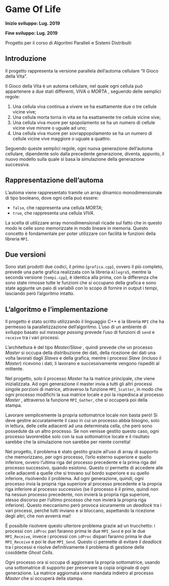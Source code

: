 # Game Of Life
**Inizio sviluppo: Lug. 2019**

**Fine sviluppo: Lug. 2019**

Progetto per il corso di Algoritmi Paralleli e Sistemi Distribuiti

## Introduzione
Il progetto rappresenta la versione parallela dell’automa cellulare “Il Gioco della Vita”.

Il Gioco della Vita è un automa cellulare, nel quale ogni cellula può appartenere a due stati differenti, _VIVA_ o _MORTA_ , seguendo delle semplici regole:

1. Una cellula viva continua a vivere se ha esattamente due o tre cellule vicine vive;
2. Una cellula morta torna in vita se ha esattamente tre cellule vicine vive;
3. Una cellula viva muore per spopolamento se ha un numero di cellule vicine vive minore o uguale ad uno;
4. Una cellula viva muore per sovrappopolamento se ha un numero di cellule vicine vive maggiore o uguale a quattro.

Seguendo queste semplici regole, ogni nuova generazione dell’automa cellulare, dipendente solo dalla precedente generazione, diventa, appunto, il nuovo modello sulla quale si basa la simulazione della generazione successiva.

## Rappresentazione dell’automa

L’automa viene rappresentato tramite un array dinamico monodimensionale di tipo booleano, dove ogni cella può essere:

- <code>false</code>, che rappresenta una cellula _MORTA_;
- <code>true</code>, che rappresenta una cellula _VIVA_.

La scelta di utilizzare array monodimensionali ricade sul fatto che in questo modo le celle sono memorizzate in modo lineare in memoria. Questo concetto è fondamentale per poter utilizzare con facilità le funzioni della libreria <code>MPI</code>.

## Due versioni

Sono stati prodotti due codici, il primo (<code>grafica.cpp</code>), ovvero il più completo, prevede una parte grafica realizzata con la libreria <code>Allegro5</code>, mentre la seconda versione (<code>tempi.cpp</code>), è identica alla prima, con la differenza che sono state rimosse tutte le funzioni che si occupano della grafica e sono state aggiunte un paio di variabili con lo scopo di fornire in output i tempi, lasciando però l’algoritmo intatto.

## L’algoritmo e l’implementazione

Il progetto è stato scritto utilizzando il linguaggio C++ e la libreria <code>MPI</code> che ha permesso la parallelizzazione dell’algoritmo. L’uso di un ambiente di sviluppo basato sul _message passing_ prevede l’uso di funzioni di <code>send</code> e <code>receive</code> tra i vari processi.

L’architettura è del tipo _Master/Slave_ , quindi prevede che un processo _Master_ si occupa della distribuzione dei dati, della ricezione dei dati una volta lavorati dagli _Slaves_ e della grafica, mentre i processi _Slave_ (incluso il _Master_) ricevono i dati, li lavorano e successivamente vengono rispediti al mittente.

Nel progetto, solo il processo _Master_ ha la matrice principale, che viene inizializzata. Ad ogni generazione il master invia a tutti gli altri processi singole porzioni di matrice, attraverso la funzione <code>MPI_Scatter</code>, in modo che ogni processo modifichi la sua matrice locale e poi la rispedisca al processo _Master_ , attraverso la funzione <code>MPI_Gather</code>, che si occuperà poi della stampa.

Lavorare semplicemente la propria sottomatrice locale non basta però! Si deve gestire accuratamente il caso in cui un processo abbia bisogno, solo in lettura, delle celle adiacenti ad una determinata cella, che però sono possedute da un altro processo. Se non venisse gestito questo caso, ogni processo lavorerebbe solo con la sua sottomatrice locale e il risultato sarebbe che la simulazione non sarebbe per niente corretta!

Nel progetto, il problema è stato gestito grazie all’uso di array di supporto che memorizzano, per ogni processo, l’orlo esterno superiore e quello inferiore, ovvero l’ultima riga del processo precedente e la prima riga del processo successivo, quando esistono. Questo ci permette di accedere alle celle adiacenti a quelle che si trovano sul bordo superiore e su quello inferiore, risolvendo il problema. Ad ogni generazione, quindi, ogni processo invia la propria riga superiore al processo precedente e la propria riga inferiore al processo successivo (se il processo è il primo, quindi non ha nessun processo precedente, non invierà la propria riga superiore, stesso discorso per l’ultimo processo che non invierà la propria riga inferiore). Questo meccanismo però provoca sicuramente un _deadlock_ tra i vari processi, perché tutti inviano e si bloccano, aspettando la ricezione degli altri, che non avverrà mai!

È possibile risolvere questo ulteriore problema grazie ad un trucchetto: i processi con <code>idProc</code> pari faranno prima le due <code>MPI_Send</code> e poi le due <code>MPI_Receive</code>, invece i processi con <code>idProc</code> dispari faranno prima le due <code>MPI_Receive</code> e poi le due <code>MPI_Send</code>. Questo ci permette di evitare il _deadlock_ tra i processi e risolve definitivamente il problema di gestione delle cosiddette _Ghost Cells_.

Ogni processo ora si occupa di aggiornare la propria sottomatrice, usando una sottomatrice di supporto per preservare la copia originale di ogni generazione. La matrice aggiornata viene mandata indietro al processo _Master_ che si occuperà della stampa.

